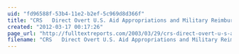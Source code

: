 ```yaml
---
uid: "fd96588f-53b4-11e2-b2ef-5c969d8d366f"
title: "CRS   Direct Overt U.S. Aid Appropriations and Military Reimbursements to Pakistan, FY2002-FY2013"
created: "2012-03-17 00:17:26"
page_url: "http://fulltextreports.com/2003/03/29/crs-direct-overt-u-s-aid-appropriations-and-military-reimbursements-to-pakistan-fy2002-fy2013"
filename: "CRS   Direct Overt U.S. Aid Appropriations and Military Reimbursements to Pakistan, FY2002-FY2013.html"
---
```

